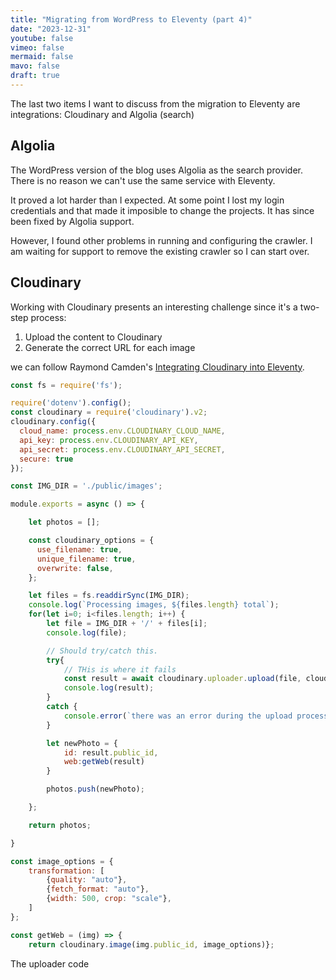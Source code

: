 ```yaml
---
title: "Migrating from WordPress to Eleventy (part 4)"
date: "2023-12-31"
youtube: false
vimeo: false
mermaid: false
mavo: false
draft: true
---
```


The last two items I want to discuss from the migration to Eleventy are integrations: Cloudinary and Algolia (search)

## Algolia

The WordPress version of the blog uses Algolia as the search provider. There is no reason we can't use the same service with Eleventy.

It proved a lot harder than I expected. At some point I lost my login credentials and that made it imposible to change the projects. It has since been fixed by Algolia support.

However, I found other problems in running and configuring the crawler. I am waiting for support to remove the existing crawler so I can start over.

## Cloudinary

Working with Cloudinary presents an interesting challenge since it's a two-step process:

1. Upload the content to Cloudinary
2. Generate the correct URL for each image

we can follow Raymond Camden's [Integrating Cloudinary into Eleventy](https://www.raymondcamden.com/2022/10/20/integrating-cloudinary-into-eleventy).

```js
const fs = require('fs');

require('dotenv').config();
const cloudinary = require('cloudinary').v2;
cloudinary.config({
  cloud_name: process.env.CLOUDINARY_CLOUD_NAME,
  api_key: process.env.CLOUDINARY_API_KEY,
  api_secret: process.env.CLOUDINARY_API_SECRET,
  secure: true
});

const IMG_DIR = './public/images';

module.exports = async () => {

	let photos = [];

    const cloudinary_options = {
      use_filename: true,
      unique_filename: true,
      overwrite: false,
    };

	let files = fs.readdirSync(IMG_DIR);
	console.log(`Processing images, ${files.length} total`);
	for(let i=0; i<files.length; i++) {
		let file = IMG_DIR + '/' + files[i];
		console.log(file);

		// Should try/catch this.
		try{
			// THis is where it fails
			const result = await cloudinary.uploader.upload(file, cloudinary_options)
			console.log(result);
		}
		catch {
			console.error(`there was an error during the upload process` );
		}

		let newPhoto = {
			id: result.public_id,
			web:getWeb(result)
		}

		photos.push(newPhoto);

	};

	return photos;

}

const image_options = {
	transformation: [
		{quality: "auto"},
		{fetch_format: "auto"},
		{width: 500, crop: "scale"},
	]
};

const getWeb = (img) => {
	return cloudinary.image(img.public_id, image_options)};
```

The uploader code


